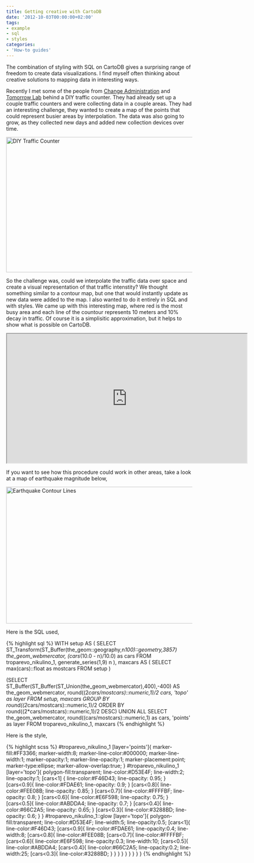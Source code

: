 ```yaml
---
title: Getting creative with CartoDB
date: '2012-10-03T00:00:00+02:00'
tags:
- example
- sql
- styles
categories:
- 'How-to guides'
---
```


The combination of styling with SQL on CartoDB gives a surprising range of freedom to create data visualizations. I find myself often thinking about creative solutions to mapping data in interesting ways.

Recently I met some of the people from <a href="http://changeadministration.org/" target="_blank">Change Administration</a> and <a href="http://tomorrow-lab.com/" target="_blank">Tomorrow Lab</a> behind a DIY traffic counter. They had already set up a couple traffic counters and were collecting data in a couple areas. They had an interesting challenge, they wanted to create a map of the points that could represent busier areas by interpolation. The data was also going to grow, as they collected new days and added new collection devices over time. 

<img alt="DIY Traffic Counter" height="366" src="http://i.imgur.com/yLqm1.jpg" width="650"/>

So the challenge was, could we interpolate the traffic data over space and create a visual representation of that traffic intenstity? We thought something similar to a contour map, but one that would instantly update as new data were added to the map. I also wanted to do it entirely in SQL and with styles. We came up with this interesting map, where red is the most busy area and each line of the countour represents 10 meters and 10% decay in traffic. Of course it is a simplisitic approximation, but it helps to show what is possible on CartoDB.

<iframe height="350" src="https://viz2.cartodb.com/tables/troparevo_nikulino_1/embed_map?sql=WITH%20%20%09setup%20AS%20(%20%09%09SELECT%20ST_Transform(ST_Buffer(the_geom::geography,n*10)::geometry,3857)%20the_geom_webmercator,%20(cars*(100.0%20-%20n)/100.0)%20as%20cars%20FROM%20troparevo_nikulino_1,%20generate_series(1,99)%20n%20%09),%20%09maxcars%20AS%20(%20%09%09SELECT%20max(cars)::float%20as%20mostcars%20FROM%20setup%20%09)%20(SELECT%20ST_Buffer(ST_Buffer(ST_Union(the_geom_webmercator),400),-400)%20AS%20the_geom_webmercator,%20round((2*cars/mostcars)::numeric,1)/2%20cars,%20'topo'%20as%20layer%20FROM%20setup,maxcars%20GROUP%20BY%20round((2*cars/mostcars)::numeric,1)/2%20ORDER%20BY%20round((2*cars/mostcars)::numeric,1)/2%20DESC)%20UNION%20ALL%20SELECT%20the_geom_webmercator,%20round((cars/mostcars)::numeric,1)%20as%20cars,%20'points'%20as%20layer%20FROM%20troparevo_nikulino_1,%20maxcars" width="650"></iframe>

If you want to see how this procedure could work in other areas, take a look at a map of earthquake magnitude below,

<a href="http://cartodb.s3.amazonaws.com/tumblr/examples/earthquakes.html" title="Earthquake contour lines"><img alt="Earthquake Contour Lines" height="370" src="http://i.imgur.com/T6qmm.png" width="650"/></a>

Here is the SQL used,

{% highlight sql %}
WITH setup AS (
  SELECT ST_Transform(ST_Buffer(the_geom::geography,n*100)::geometry,3857) the_geom_webmercator,
         (cars*(10.0 - n)/10.0) as cars
  FROM troparevo_nikulino_1, generate_series(1,9) n
), maxcars AS (
  SELECT max(cars)::float as mostcars
  FROM setup
)

(SELECT ST_Buffer(ST_Buffer(ST_Union(the_geom_webmercator),400),-400) AS the_geom_webmercator,
  round((2*cars/mostcars)::numeric,1)/2 cars, 'topo' as layer
FROM setup, maxcars
GROUP BY round((2*cars/mostcars)::numeric,1)/2
ORDER BY round((2*cars/mostcars)::numeric,1)/2 DESC)
UNION ALL
SELECT the_geom_webmercator, round((cars/mostcars)::numeric,1) as cars, 'points' as layer
FROM troparevo_nikulino_1, maxcars
{% endhighlight %}

Here is the style,

{% highlight scss %}
#troparevo_nikulino_1 [layer='points']{
  marker-fill:#FF3366;
  marker-width:8;
  marker-line-color:#000000;
  marker-line-width:1;
  marker-opacity:1;
  marker-line-opacity:1;
  marker-placement:point;
  marker-type:ellipse;
  marker-allow-overlap:true;
}
#troparevo_nikulino_1 [layer='topo']{
  polygon-fill:transparent;
  line-color:#D53E4F;
  line-width:2;
  line-opacity:1;
  [cars<1] {
    line-color:#F46D43;
    line-opacity: 0.95;
  }
  [cars<0.9]{
    line-color:#FDAE61;
    line-opacity: 0.9;
  }
  [cars<0.8]{
    line-color:#FEE08B;
    line-opacity: 0.85;
  }
  [cars<0.7]{
    line-color:#FFFFBF;
    line-opacity: 0.8;
  }
  [cars<0.6]{
    line-color:#E6F598;
    line-opacity: 0.75;
  }
  [cars<0.5]{
    line-color:#ABDDA4;
    line-opacity: 0.7;
  }
  [cars<0.4]{
    line-color:#66C2A5;
    line-opacity: 0.65;
  }
  [cars<0.3]{
    line-color:#3288BD;
    line-opacity: 0.6;
  }
}
#troparevo_nikulino_1::glow [layer='topo']{
  polygon-fill:transparent;
  line-color:#D53E4F;
  line-width:5;
  line-opacity:0.5;
  [cars<1]{
    line-color:#F46D43;
    [cars<0.9]{
      line-color:#FDAE61;
      line-opacity:0.4;
      line-width:8;
      [cars<0.8]{
        line-color:#FEE08B;
        [cars<0.7]{
          line-color:#FFFFBF;
          [cars<0.6]{
            line-color:#E6F598;
            line-opacity:0.3;
            line-width:10;
            [cars<0.5]{
              line-color:#ABDDA4;
              [cars<0.4]{
                line-color:#66C2A5;
                line-opacity:0.2;
                line-width:25;
                [cars<0.3]{
                  line-color:#3288BD;
                }
              }
            }
          }
        }
      }
    }
  }
}
{% endhighlight %}
